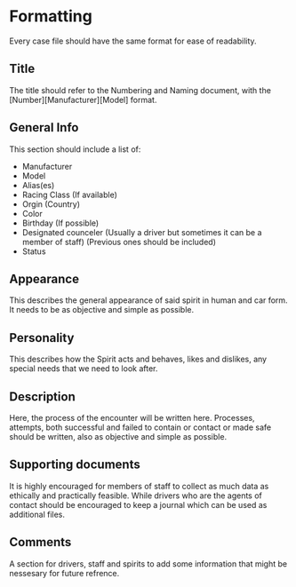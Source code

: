 # Formatting

Every case file should have the same format for ease of readability.

## Title

The title should refer to the Numbering and Naming document, with the [Number][Manufacturer][Model] format.

## General Info

This section should include a list of:

- Manufacturer
- Model
- Alias(es)
- Racing Class (If available)
- Orgin (Country)
- Color
- Birthday (If possible)
- Designated counceler (Usually a driver but sometimes it can be a member of staff) (Previous ones should be included)
- Status

## Appearance

This describes the general appearance of said spirit in human and car form. It needs to be as objective and simple as possible.

## Personality

This describes how the Spirit acts and behaves, likes and dislikes, any special needs that we need to look after. 

## Description

Here, the process of the encounter will be written here. Processes, attempts, both successful and failed to contain or contact or made safe should be written, also as objective and simple as possible.

## Supporting documents

It is highly encouraged for members of staff to collect as much data as ethically and practically feasible. While drivers who are the agents of contact should be encouraged to keep a journal which can be used as additional files.

## Comments

A section for drivers, staff and spirits to add some information that might be nessesary for future refrence.